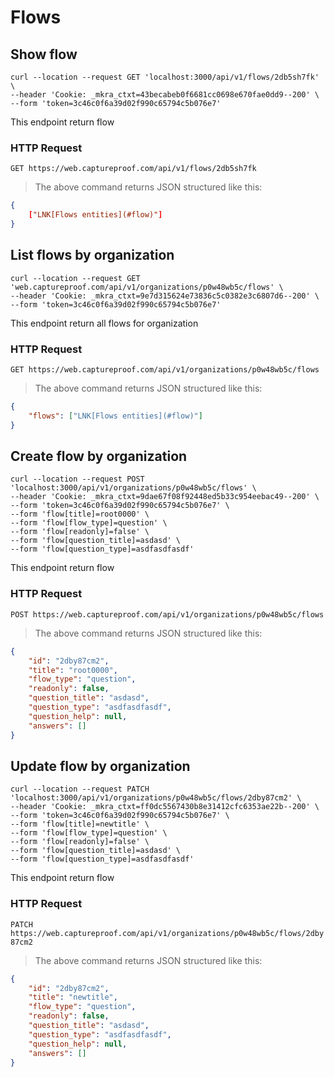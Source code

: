 # Flows


## Show flow

```shell
curl --location --request GET 'localhost:3000/api/v1/flows/2db5sh7fk' \
--header 'Cookie: _mkra_ctxt=43becabeb0f6681cc0698e670fae0dd9--200' \
--form 'token=3c46c0f6a39d02f990c65794c5b076e7'
```

This endpoint return flow

### HTTP Request

`GET https://web.captureproof.com/api/v1/flows/2db5sh7fk`

> The above command returns JSON structured like this:

```json
{
    ["LNK[Flows entities](#flow)"]
}
```

## List flows by organization

```shell
curl --location --request GET 'web.captureproof.com/api/v1/organizations/p0w48wb5c/flows' \
--header 'Cookie: _mkra_ctxt=9e7d315624e73836c5c0382e3c6807d6--200' \
--form 'token=3c46c0f6a39d02f990c65794c5b076e7'
```

This endpoint return all flows for organization

### HTTP Request

`GET https://web.captureproof.com/api/v1/organizations/p0w48wb5c/flows`

> The above command returns JSON structured like this:

```json
{
    "flows": ["LNK[Flows entities](#flow)"]
}
```

## Create flow by organization

```shell
curl --location --request POST 'localhost:3000/api/v1/organizations/p0w48wb5c/flows' \
--header 'Cookie: _mkra_ctxt=9dae67f08f92448ed5b33c954eebac49--200' \
--form 'token=3c46c0f6a39d02f990c65794c5b076e7' \
--form 'flow[title]=root0000' \
--form 'flow[flow_type]=question' \
--form 'flow[readonly]=false' \
--form 'flow[question_title]=asdasd' \
--form 'flow[question_type]=asdfasdfasdf'
```

This endpoint return flow

### HTTP Request

`POST https://web.captureproof.com/api/v1/organizations/p0w48wb5c/flows`

> The above command returns JSON structured like this:

```json
{
    "id": "2dby87cm2",
    "title": "root0000",
    "flow_type": "question",
    "readonly": false,
    "question_title": "asdasd",
    "question_type": "asdfasdfasdf",
    "question_help": null,
    "answers": []
}
```


## Update flow by organization

```shell
curl --location --request PATCH 'localhost:3000/api/v1/organizations/p0w48wb5c/flows/2dby87cm2' \
--header 'Cookie: _mkra_ctxt=ff0dc5567430b8e31412cfc6353ae22b--200' \
--form 'token=3c46c0f6a39d02f990c65794c5b076e7' \
--form 'flow[title]=newtitle' \
--form 'flow[flow_type]=question' \
--form 'flow[readonly]=false' \
--form 'flow[question_title]=asdasd' \
--form 'flow[question_type]=asdfasdfasdf'
```

This endpoint return flow

### HTTP Request

`PATCH https://web.captureproof.com/api/v1/organizations/p0w48wb5c/flows/2dby87cm2`

> The above command returns JSON structured like this:

```json
{
    "id": "2dby87cm2",
    "title": "newtitle",
    "flow_type": "question",
    "readonly": false,
    "question_title": "asdasd",
    "question_type": "asdfasdfasdf",
    "question_help": null,
    "answers": []
}
```
